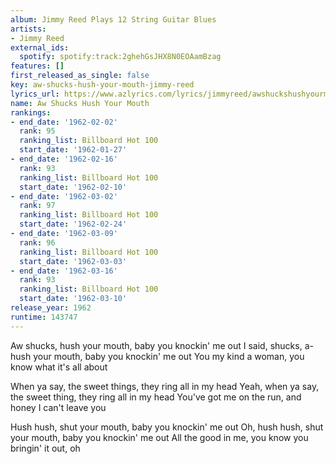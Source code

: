 ```yaml
---
album: Jimmy Reed Plays 12 String Guitar Blues
artists:
- Jimmy Reed
external_ids:
  spotify: spotify:track:2ghehGsJHX8N0EOAamBzag
features: []
first_released_as_single: false
key: aw-shucks-hush-your-mouth-jimmy-reed
lyrics_url: https://www.azlyrics.com/lyrics/jimmyreed/awshuckshushyourmouth.html
name: Aw Shucks Hush Your Mouth
rankings:
- end_date: '1962-02-02'
  rank: 95
  ranking_list: Billboard Hot 100
  start_date: '1962-01-27'
- end_date: '1962-02-16'
  rank: 93
  ranking_list: Billboard Hot 100
  start_date: '1962-02-10'
- end_date: '1962-03-02'
  rank: 97
  ranking_list: Billboard Hot 100
  start_date: '1962-02-24'
- end_date: '1962-03-09'
  rank: 96
  ranking_list: Billboard Hot 100
  start_date: '1962-03-03'
- end_date: '1962-03-16'
  rank: 93
  ranking_list: Billboard Hot 100
  start_date: '1962-03-10'
release_year: 1962
runtime: 143747
---
```

Aw shucks, hush your mouth, baby you knockin' me out
I said, shucks, a-hush your mouth, baby you knockin' me out
You my kind a woman, you know what it's all about

When ya say, the sweet things, they ring all in my head
Yeah, when ya say, the sweet thing, they ring all in my head
You've got me on the run, and honey I can't leave you

Hush hush, shut your mouth, baby you knockin' me out
Oh, hush hush, shut your mouth, baby you knockin' me out
All the good in me, you know you bringin' it out, oh

